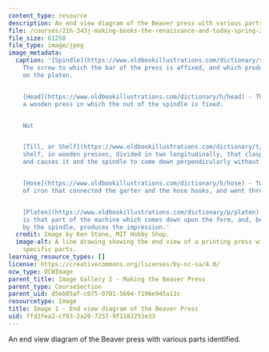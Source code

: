 ```yaml
---
content_type: resource
description: An end view diagram of the Beaver press with various parts identified.
file: /courses/21h-343j-making-books-the-renaissance-and-today-spring-2016/ffd3fea2cf932a2072579f1182251e33_Image1.jpg
file_size: 61258
file_type: image/jpeg
image_metadata:
  caption: '[Spindle](https://www.oldbookillustrations.com/dictionary/s/spindle) -
    The screw to which the bar of the press is affixed, and which produces the pressure
    on the platen.


    [Head](https://www.oldbookillustrations.com/dictionary/h/head) - That part of
    a wooden press in which the nut of the spindle is fixed.


    Nut


    [Till, or Shelf](https://www.oldbookillustrations.com/dictionary/t/till) - A mahogany
    shelf, in wooden presses, divided in two longitudinally, that clasps the hose,
    and causes it and the spindle to come down perpendicularly without any play.


    [Hose](https://www.oldbookillustrations.com/dictionary/h/hose) - Two upright bars
    of iron that connected the garter and the hose hooks, and went through the till.


    [Platen](https://www.oldbookillustrations.com/dictionary/p/platen) - The platen
    is that part of the machine which comes down upon the form, and, being acted upon
    by the spindle, produces the impression.'
  credit: Image by Ken Stone, MIT Hobby Shop.
  image-alt: A line drawing showing the end view of a printing press with words identifying
    specific parts.
learning_resource_types: []
license: https://creativecommons.org/licenses/by-nc-sa/4.0/
ocw_type: OCWImage
parent_title: Image Gallery I - Making the Beaver Press
parent_type: CourseSection
parent_uid: d5eb05af-c075-0701-5694-f196e945a11c
resourcetype: Image
title: Image 1 - End view diagram of the Beaver Press
uid: ffd3fea2-cf93-2a20-7257-9f1182251e33
---
```

An end view diagram of the Beaver press with various parts identified.